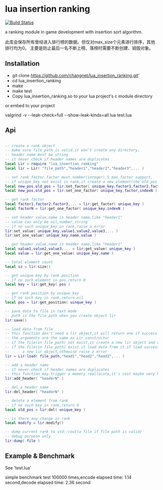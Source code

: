 lua insertion ranking
================
[![Build Status](https://travis-ci.org/changnet/lua_insertion_ranking.svg?branch=master)](https://travis-ci.org/changnet/lua_insertion_ranking)

 a ranking module in game development with insertion sort algorithm.

 此库会保存所有曾经进入排行榜的数据。但仅对max_size个元素进行排序，其他排行均为0。
 主要是防止最后一名不断上榜、落榜时需要不断创建、销毁对象。


Installation
------------

 * git clone https://github.com/changnet/lua_insertion_ranking.git'
 * cd lua_insertion_ranking
 * make
 * make test
 * Copy lua_insertion_ranking.so to your lua project's c module directory

or embed to your project

valgrind -v --leak-check=full --show-leak-kinds=all lua test.lua

Api
-----

```lua

-- create a rank object
-- make sure file_path is valid.it won't create any directory.
-- header name must be string
-- it never check if header names are duplicates
local Lir = require "lua_insertion_ranking"
local lir = Lir( "file_path","header1","header2","header3",... )

-- set rank factor.factor must number(integer).5 max factor support.
-- if unique_key not exist in rank,it create a new element(the old_pos is 0)
local new_pos,old_pos = lir:set_factor( unique_key,factor1,factor2,factor3,... )
local new_pos,old_pos = lir:set_one_factor( unique_key,factor,indexN )

-- get rank factor
local factor1,factor2,factor3,... = lir:get_factor( unique_key )
local factorN = lir:get_one_factor( unique_key,indexN )

-- set header value,name is header name,like "header1"
-- value can only be nil,number,string
-- if no such unique_key in rank,raise a error
lir:set_value( unique_key,value1,value2,value3,... )
lir:set_one_value( unique_key,name,value )

-- get header value,name is header name,like "header1"
local value1,value2,value3,... = lir:get_value( unique_key )
local value = lir:get_one_value( unique_key,name )

-- total element count
local sz = lir:size()

-- get unique key by rank position
-- if no such element in pos,return 0
local key = lir:get_key( pos )

-- get rank position by unique_key
-- if no such key in rank,return nil
local pos = lir:get_position( uinque_key )

-- save data to file in text mode
-- path is the file_path when you create object lir
lir:save()

-- load data from file
-- this function don't need a lir object,it will return one if success
-- the arguments are the same as Lir constructor
-- if the file(in file_path) not exist,it create a new lir object and return it
-- if the file(in file_path) exist.it load data from it.if load success,return
--      a new lir object,othewise raise a error
lir = Lir:load( file_path,"head1","head2","head3",... )

-- add a header name
-- it never check if header names are duplicates
-- this function may trigger a memory reallocate,it's cost maybe very high.
lir:add_header( "headerN" )

-- del a header name
lir:del_header( "headerN" )

-- delete a element from rank
-- if no such key in rank,return 0
local old_pos = lir:del( unique_key )

-- is there any change in rank
local modify = lir:modify()

-- dump current rank to std::cout(a file if file path is valid)
-- debug purpose only
lir:dump( file )
```

Example & Benchmark
-------

See 'test.lua'   

simple benchmark test 100000 times,encode elapsed time: 1.14 second,decode elapsed time: 2.36 second

